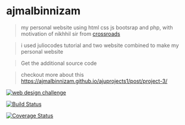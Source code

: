 # ajmalbinnizam

>  my personal website using html css js bootsrap and php, with motivation  of nikhhil sir from [crossroads](https://www.youtube.com/channel/UCoGHeFY7jE2OB_TJS_87MOA)

> i used juliocodes tutorial and two website combined to make my personal website

> Get the additional source code 



> checkout more about this  https://ajmalbinnizam.github.io/ajuprojects1/post/project-3/



[![web design challenge](https://img.youtube.com/vi/2TfED5L4c3M/0.jpg)](https://www.youtube.com/watch?v=2TfED5L4c3M)



[![Build Status](http://img.shields.io/travis/badges/badgerbadgerbadger.svg?style=flat-square)](https://travis-ci.org/badges/badgerbadgerbadger) 

[![Coverage Status](http://img.shields.io/coveralls/badges/badgerbadgerbadger.svg?style=flat-square)](https://coveralls.io/r/badges/badgerbadgerbadger) 
